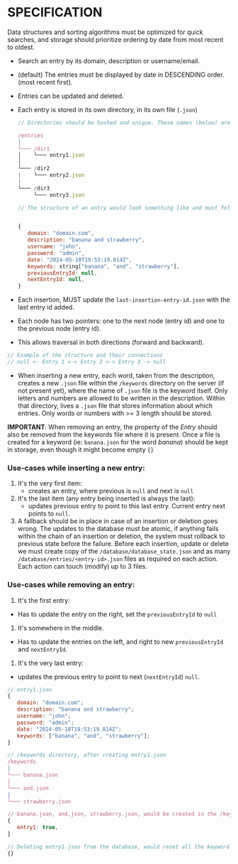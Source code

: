 # SPECIFICATION

Data structures and sorting algorithms must be optimized for quick searches, and storage should prioritize ordering by date from most recent to oldest.

- Search an entry by its domain, description or username/email.
- (default) The entries must be displayed by date in DESCENDING order. (most recent first).
- Entries can be updated and deleted.
- Each entry is stored in its own directory, in its own file (`.json`)

  ```js
  // Directories should be hashed and unique. These names (below) are provided as examples for the sake of clarity.

  /entries
  |
  └─── /dir1
  │    └─── entry1.json
  │
  └─── /dir2
  |    └─── entry2.json
  |
  └─── /dir3
       └─── entry3.json

  // The structure of an entry would look something like and must follow a doubly linked list to keep insertion ordered by previous/next. Assuming there's no previous node (entry), the previousEntryId is null.


  {
     domain: "domain.com",
     description: "banana and strawberry",
     username: "john",
     password: "admin",
     date: "2024-05-18T19:53:19.814Z",
     keywords: string["banana", "and", "strawberry"],
     previousEntryId: null,
     nextEntryId: null,
  }
  ```

- Each insertion, MUST update the `last-insertion-entry-id.json` with the last entry id added.
- Each node has two pointers: one to the next node (entry id) and one to the previous node (entry id).
- This allows traversal in both directions (forward and backward).

```js
// Example of the structure and their connections
// null <- Entry 1 <-> Entry 2 <-> Entry 3 -> null
```

- When inserting a new entry, each word, taken from the description, creates a new `.json` file within the `/keywords` directory on the server (if not present yet), where the name of `.json` file is the keyword itself. Only letters and numbers are allowed to be written in the description. Within that directory, lives a `.json` file that stores information about which entries. Only words or numbers with >= 3 length should be stored.

**IMPORTANT**: When removing an entry, the property of the _Entry_ should also be removed from the keywords file where it is present. Once a file is created for a keyword (ie: `banana.json` for the word _banana_) should be kept in storage, even though it might become empty `{}`

### Use-cases while inserting a new entry:

1. It's the very first item:
   - creates an entry, where previous is `null` and next is `null`
1. It's the last item (any entry being inserted is always the last):
   - updates previous entry to point to this last entry. Current entry next points to `null`.
1. A fallback should be in place in case of an insertion or deletion goes wrong. The updates to the database must be atomic, if anything fails within the chain of an insertion or deletion, the system must rollback to previous state before the failure. Before each insertion, update or delete we must create copy of the `/database/database_state.json` and as many `/database/entries/<entry-id>.json` files as required on each action. Each action can touch (modify) up to 3 files.

### Use-cases while removing an entry:

1.  It's the first entry:

- Has to update the entry on the right, set the `previousEntryId` to `null`

1.  It's somewhere in the middle.

- Has to update the entries on the left, and right to new `previousEntryId` and `nextEntryId`.

1. It's the very last entry:

- updates the previous entry to point to next (`nextEntryId`) `null`.

```js
// entry1.json
{
   domain: "domain.com";
   description: "banana and strawberry";
   username: "john";
   password: "admin";
   date: "2024-05-18T19:53:19.814Z";
   keywords: ["banana", "and", "strawberry"];
}

// /keywords directory, after creating entry1.json
/keywords
|
└─── banana.json
│
└─── and.json
|
└─── strawberry.json

// banana.json, and.json, strawberry.json, would be created in the /keywords dir and, would have stored the following data:
{
   entry1: true,
}

// Deleting entry1.json from the database, would reset all the keyword files (banana.json, and.json, strawberry.json) to:
{}
```

